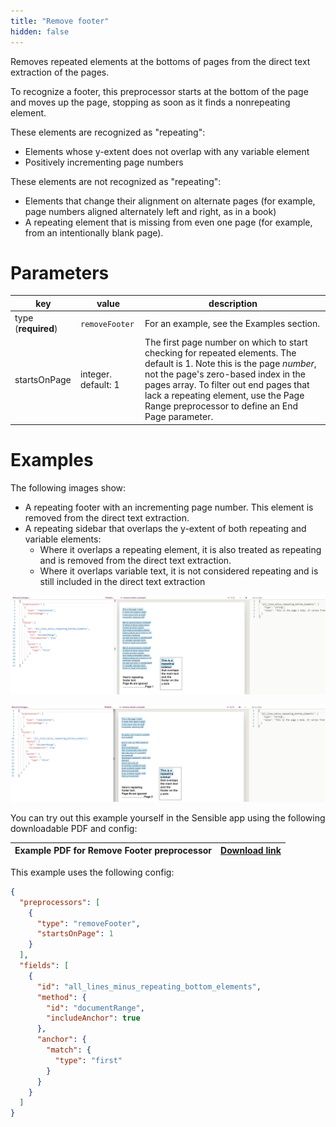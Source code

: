 ```yaml
---
title: "Remove footer"
hidden: false
---
```


Removes repeated elements at the bottoms of pages from the direct text extraction of the pages.   

To recognize a footer, this preprocessor starts at the bottom of the page and moves up the page, stopping as soon as it finds a nonrepeating element. 

These elements are recognized as "repeating":

- Elements whose y-extent does not overlap with any variable element
- Positively incrementing page numbers

These elements are not recognized as "repeating": 

- Elements that change their alignment on alternate pages (for example, page numbers aligned alternately left and right, as in a book)
- A repeating element that is missing from even one page (for example, from an intentionally blank page). 

Parameters
====

| key            | value   | description                                                      |
| -------------- | ------ | ------------------------------------------------------------ |
| type (**required**) | `removeFooter` | For an example, see the Examples section. |
| startsOnPage | integer. default: 1 | The first page number on which to start checking for repeated elements. The default is 1.  Note this is the page *number*, not the page's zero-based index in the pages array. To filter out end pages that lack a repeating element, use the Page Range preprocessor to define an End Page parameter. |

Examples
====

The following images show:

- A repeating footer with an incrementing page number. This element is removed from the direct text extraction.
- A repeating sidebar that overlaps the y-extent of both repeating and variable elements: 
  - Where it overlaps a repeating element, it is also treated as repeating and is removed from the direct text extraction.
  - Where it overlaps variable text, it is not considered repeating and is still included in the direct text extraction

![](https://raw.githubusercontent.com/sensible-hq/sensible-docs/main/readme-sync/assets/v0/images/remove_footer_example_1.png)

![](https://raw.githubusercontent.com/sensible-hq/sensible-docs/main/readme-sync/assets/v0/images/remove_footer_example_2.png)


You can try out this example yourself in the Sensible app using the following downloadable PDF and config:

| Example PDF for Remove Footer preprocessor | [Download link](https://raw.githubusercontent.com/sensible-hq/sensible-docs/main/readme-sync/assets/v0/pdfs/![](https://raw.githubusercontent.com/sensible-hq/sensible-docs/main/readme-sync/assets/v0/images/remove_footer_example.png).pdf) |
| ------------------------------------------ | ------------------------------------------------------------ |

This example uses the following config:

```json
{
  "preprocessors": [
    {
      "type": "removeFooter",
      "startsOnPage": 1
    }
  ],
  "fields": [
    {
      "id": "all_lines_minus_repeating_bottom_elements",
      "method": {
        "id": "documentRange",
        "includeAnchor": true
      },
      "anchor": {
        "match": {
          "type": "first"
        }
      }
    }
  ]
}
```